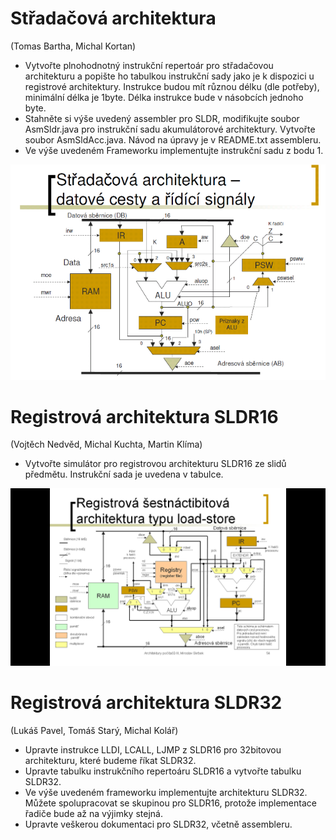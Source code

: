 # Střadačová architektura
(Tomas Bartha, Michal Kortan)

+ Vytvořte plnohodnotný instrukční repertoár pro střadačovou architekturu a popište ho tabulkou instrukční sady jako je k dispozici u registrové architektury. Instrukce budou mít různou délku (dle potřeby), minimální délka je 1byte. Délka instrukce bude v násobcích jednoho byte.
+ Stahněte si výše uvedený assembler pro SLDR, modifikujte soubor AsmSldr.java pro instrukční sadu akumulátorové architektury. Vytvořte soubor AsmSldAcc.java. Návod na úpravy je v README.txt assembleru.
+ Ve výše uvedeném Frameworku implementujte instrukční sadu z bodu 1.

![střadač](https://raw.githubusercontent.com/Pooky/arch3-projects/master/stradac.png)

# Registrová architektura SLDR16
(Vojtěch Nedvěd, Michal Kuchta, Martin Klíma)
+ Vytvořte simulátor pro registrovou architekturu SLDR16 ze slidů předmětu. Instrukční sada je uvedena v tabulce.

![sldr16](https://raw.githubusercontent.com/Pooky/arch3-projects/master/sldr16.png)

# Registrová architektura SLDR32
(Lukáš Pavel, Tomáš Starý, Michal Kolář)

+ Upravte instrukce LLDI, LCALL, LJMP z SLDR16 pro 32bitovou architekturu, které budeme říkat SLDR32.
+ Upravte tabulku instrukčního repertoáru SLDR16 a vytvořte tabulku SLDR32.
+ Ve výše uvedeném frameworku implementujte architekturu SLDR32. Můžete spolupracovat se skupinou pro SLDR16, protože implementace řadiče bude až na výjimky stejná.
+ Upravte veškerou dokumentaci pro SLDR32, včetně assembleru.


 